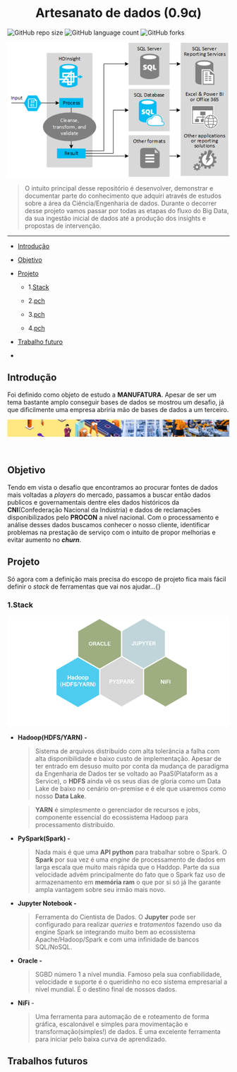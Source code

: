 <p align="center">
    <h1 align="center"> Artesanato de dados (0.9α)</h3>
</p> 

![GitHub repo size](https://img.shields.io/github/repo-size/iuricode/README-template?style=for-the-badge)
![GitHub language count](https://img.shields.io/github/languages/count/iuricode/README-template?style=for-the-badge)
![GitHub forks](https://img.shields.io/github/forks/iuricode/README-template?style=for-the-badge)





<img src="./.img/etl_arch.png" alt="classic ETL template">

> O intuito principal desse repositório é desenvolver, demonstrar e documentar parte do conhecimento que adquiri através de estudos sobre a área da Ciência/Engenharia de dados. Durante o decorrer desse projeto vamos passar por todas as etapas do fluxo do Big Data, da sua ingestão inicial de dados até a produção dos insights e propostas de intervenção.



----





- [Introdução](#introduction)

- [Objetivo](#objective)

- [Projeto](#projeto)
  
  - 1.[Stack](#stack)
    
  -   2.[pch](#pch)
  -   3.[pch](#pch)
  -   4.[pch](#pch)

  

- [Trabalho futuro](#future_works)



-







## Introdução <a name="introduction"></a>
Foi definido como objeto de estudo a **MANUFATURA**. Apesar de ser um tema bastante amplo conseguir bases de dados se mostrou um desafio, já que dificilmente uma empresa abriria mão de bases de dados a um terceiro.





<img src="./.img/manu_asset.png" alt="our stack of technology used">



​	



## Objetivo <a name ="objective">

Tendo em vista o desafio que encontramos ao procurar fontes de dados mais voltadas a *players* do mercado, passamos a buscar então dados publicos e governamentais dentre eles dados históricos da **CNI**(Confederação Nacional da Indústria) e dados de reclamações disponibilizados pelo **PROCON** a nível nacional. Com o processamento e análise desses dados buscamos conhecer o nosso cliente, identificar problemas na prestação de serviço com o intuito de propor melhorias e evitar aumento no ***churn***.



## Projeto <a name ="projeto">

Só agora com a definição mais precisa do escopo de projeto fica mais fácil definir o  *stack* de ferramentas que vai nos ajudar...{}







### 		1.Stack <a name ="stack">

<img src="./.img/stack.png" alt="our stack of technology used">

  - **Hadoop(HDFS/YARN) -** 

    > Sistema de arquivos distribuído com alta tolerância a falha com alta disponibilidade e baixo custo de implementação. Apesar de ter entrado em desuso muito por conta da mudança de paradigma da Engenharia de Dados ter se voltado ao PaaS(Plataform as a Service), o **HDFS** ainda vê os seus dias de gloria como um Data Lake de baixo no cenário on-premise e é ele que usaremos como nosso **Data Lake**.

    
    
    > **YARN** é simplesmente o gerenciador de recursos e jobs, componente essencial do ecossistema Hadoop para processamento distribuído.



  - **PySpark(Spark) -**

    > Nada mais é que uma **API python** para trabalhar sobre o Spark. O **Spark** por sua vez é uma *engine* de processamento de dados em larga escala que muito mais rápida que o Haddop. Parte da sua velocidade advém principalmente do fato que o Spark faz uso de armazenamento em **memória ram** o que por si só já lhe garante ampla vantagem sobre seu irmão mais novo. 
    
    
    
    

  - **Jupyter Notebook -**

    > Ferramenta do Cientista de Dados. O **Jupyter** pode ser configurado para realizar *queries* e *tratamentos* fazendo uso da engine Spark se integrando muito bem ao ecossistema Apache/Hadoop/Spark e com uma infinidade de bancos SQL/NoSQL.





  - **Oracle -**

    > SGBD número 1 a nível mundia. Famoso pela sua confiabilidade, velocidade e suporte é o  queridinho no eco sistema empresarial a nível mundial. É o destino final de nossos dados.



  - **NiFi** -

    > Uma ferramenta para automação de e roteamento de forma gráfica, escalonável e simples para movimentação e transformação(simples!) de dados. É uma excelente ferramenta para iniciar pelo baixa curva de aprendizado.

    



## Trabalhos futuros <a name ="future_works">



















